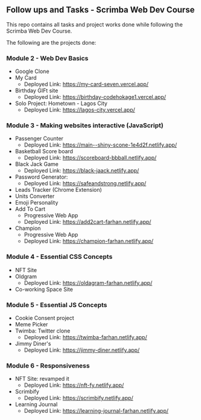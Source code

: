 ## Follow ups and Tasks - Scrimba Web Dev Course

This repo contains all tasks and project works done while following the Scrimba Web Dev Course.

The following are the projects done:

### Module 2 - Web Dev Basics

- Google Clone
- My Card
  - Deployed Link: https://my-card-seven.vercel.app/
- Birthday GIFt site
  - Deployed Link: https://birthday-codehokage1.vercel.app/
- Solo Project: Hometown - Lagos City
  - Deployed Link: https://lagos-city.vercel.app/

### Module 3 - Making websites interactive (JavaScript)

- Passenger Counter
  - Deployed Link: https://main--shiny-scone-1e4d2f.netlify.app/
- Basketball Score board
  - Deployed Link: https://scoreboard-bbball.netlify.app/
- Black Jack Game
  - Deployed Link: https://black-jaack.netlify.app/
- Password Generator:
  - Deployed Link: https://safeandstrong.netlify.app/
- Leads Tracker (Chrome Extension)
- Units Converter
- Emoji Personality
- Add To Cart
  - Progressive Web App
  - Deployed Link: https://add2cart-farhan.netlify.app/
- Champion
  - Progressive Web App
  - Deployed Link: https://champion-farhan.netlify.app/

### Module 4 - Essential CSS Concepts

- NFT Site
- Oldgram
  - Deployed Link: https://oldagram-farhan.netlify.app/
- Co-working Space Site

### Module 5 - Essential JS Concepts

- Cookie Consent project
- Meme Picker
- Twimba: Twitter clone
  - Deployed Link: https://twimba-farhan.netlify.app/
- Jimmy Diner's
  - Deployed Link: https://jimmy-diner.netlify.app/

### Module 6 - Responsiveness
- NFT Site: revamped it
  - Deployed Link: https://nft-fy.netlify.app/
- Scrimbify
  - Deployed Link: https://scrimbify.netlify.app/ 
- Learning Journal
  - Deployed Link: https://learning-journal-farhan.netlify.app/